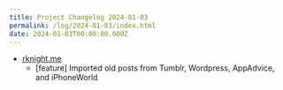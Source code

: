 ```yaml
---
title: Project Changelog 2024-01-03
permalink: /log/2024-01-03/index.html
date: 2024-01-03T00:00:00.000Z
---
```


- [rknight.me](https://rknight.me) 
    - [feature] Imported old posts from Tumblr, Wordpress, AppAdvice, and iPhoneWorld